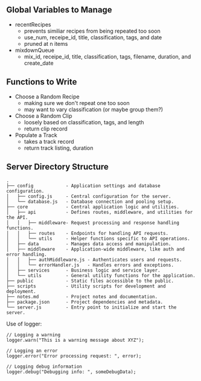 

## Global Variables to Manage

* recentRecipes 
    - prevents similiar recipes from being repeated too soon
    - use_num, receipe_id, title, classification, tags, and date
    - pruned at n items
* mixdownQueue
    - mix_id, receipe_id, title, classification, tags, filename, duration, and create_date

## Functions to Write

* Choose a Random Recipe
    - making sure we don't repeat one too soon
    - may want to vary classification (or maybe group them?)
* Choose a Random Clip
    - loosely based on classification, tags, and length
    - return clip record
* Populate a Track
    - takes a track record
    - return track listing, duration



## Server Directory Structure

```
.
├── config            - Application settings and database configuration.
│   ├── config.js     - Central configuration for the server.
│   └── database.js   - Database connection and pooling setup.
├── core              - Central application logic and utilities.
│   ├── api           - Defines routes, middleware, and utilities for the API.
│   │   ├── middleware- Request processing and response handling functions.
│   │   ├── routes    - Endpoints for handling API requests.
│   │   └── utils     - Helper functions specific to API operations.
│   ├── data          - Manages data access and manipulation.
│   ├── middleware    - Application-wide middleware, like auth and error handling.
│   │   ├── authMiddleware.js - Authenticates users and requests.
│   │   └── errorHandler.js   - Handles errors and exceptions.
│   ├── services      - Business logic and service layer.
│   └── utils         - General utility functions for the application.
├── public            - Static files accessible to the public.
├── scripts           - Utility scripts for development and deployment.
├── notes.md          - Project notes and documentation.
├── package.json      - Project dependencies and metadata.
└── server.js         - Entry point to initialize and start the server.
```

Use of logger:

```
// Logging a warning
logger.warn("This is a warning message about XYZ");

// Logging an error
logger.error("Error processing request: ", error);

// Logging debug information
logger.debug("Debugging info: ", someDebugData);
```
